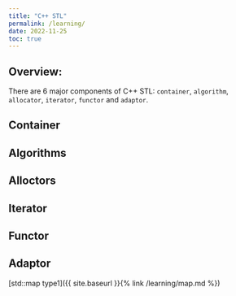 ```yaml
---
title: "C++ STL"
permalink: /learning/
date: 2022-11-25
toc: true
---
```

## Overview: 

There are 6 major components of C++ STL: `container`, `algorithm`, `allocator`, `iterator`, `functor` and `adaptor`. 

## Container 


## Algorithms


## Alloctors


## Iterator


## Functor 


## Adaptor 

[std::map type1]({{ site.baseurl }}{% link /learning/map.md %})




